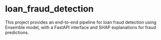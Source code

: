 # loan_fraud_detection
This project provides an end-to-end pipeline for loan fraud detection using Ensemble model, with a FastAPI interface and SHAP explanations for fraud predictions.

